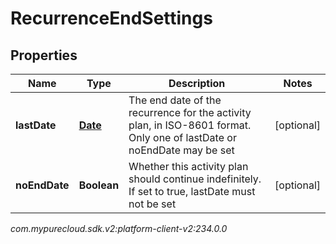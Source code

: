 # RecurrenceEndSettings


## Properties

| Name | Type | Description | Notes |
| ------------ | ------------- | ------------- | ------------- |
| **lastDate** | [**Date**](Date) | The end date of the recurrence for the activity plan, in ISO-8601 format. Only one of lastDate or noEndDate may be set |  [optional] |
| **noEndDate** | **Boolean** | Whether this activity plan should continue indefinitely. If set to true, lastDate must not be set |  [optional] |




_com.mypurecloud.sdk.v2:platform-client-v2:234.0.0_
